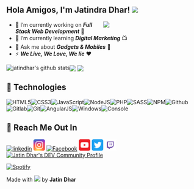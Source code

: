 <h2> Hola Amigos, I'm Jatindra Dhar! <img src="https://media.giphy.com/media/mGcNjsfWAjY5AEZNw6/giphy.gif" width="50"></h2>
<img align='right' src="https://media2.giphy.com/media/1qktVRi0xWSxQZnzPI/giphy.gif" width="250">

- 🔭 I’m currently working on  ***Full Stack Web Development*** :satellite:
- 🌱 I’m currently learning ***Digital Marketing*** :tv:
- 💬 Ask me about ***Gadgets & Mobiles*** :iphone:
- ⚡ ***We Live, We Love, We lie*** :heart:  

![jatindhar's github stats](https://github-readme-stats.vercel.app/api?username=jatindhar&count_private=true&show_icons=true&theme=merko)<a href="https://github.com/jatindhar"><img align="center" src="https://github-readme-stats.vercel.app/api/top-langs/?username=jatindhar&layout=compact&theme=radical"/></a>
<img align="center" src="https://github-readme-streak-stats.herokuapp.com/?user=jatindhar&theme=radical&hide_border=true"/>


## :wrench: Technologies

![HTML5](https://img.icons8.com/color/30/html-5.png)![CSS3](https://img.icons8.com/color/30/css3.png)![JavaScript](https://img.icons8.com/color/30/javascript.png)![NodeJS](https://img.icons8.com/color/30/nodejs.png)![PHP](https://img.icons8.com/color/30/php.png)![SASS](https://img.icons8.com/color/30/sass.png)![NPM](https://img.icons8.com/color/30/npm.png)![Github](https://img.icons8.com/material-outlined/30/github.png)![Gitlab](https://img.icons8.com/color/30/gitlab.png)![Git](https://img.icons8.com/color/30/git.png)![AngularJS](https://img.icons8.com/color/30/angularjs.png)![Windows](https://img.icons8.com/color/30/windows-10.png)![Console](https://img.icons8.com/color/30/console.png)

## :incoming_envelope: Reach Me Out In 

<a href="https://www.linkedin.com/in/jatin-dhar-362b2319b/"><img alt="linkedin" title="linkedin" height="30" width="30" src="https://github.com/peterthehan/peterthehan/blob/master/assets/linkedin.svg"></a>
<a href="https://www.instagram.com/jatin.dhar/"><img alt="Instagram" title="Instagram" height="30" width="30" src="https://github.com/edent/SuperTinyIcons/blob/master/images/svg/instagram.svg"></a>
<a href="https://www.facebook.com/profile.php?id=100004570387597"><img alt="Facebook" title="Facebook" height="30" width="30" src="https://github.com/smamran/fb-icons/blob/master/icons/facebook_back.png"></a>
<a href="https://youtu.be/MvWZOaHhaj0"><img alt="Youtube" title="Must Watch!!" height="30" width="30" src="https://github.com/edent/SuperTinyIcons/blob/master/images/svg/youtube.svg"></a>
<a href="https://twitter.com/retrojatin"><img alt="Twitter" title="Twitter" height="30" width="30" src="https://github.com/edent/SuperTinyIcons/blob/master/images/svg/twitter.svg"></a>
<a href="https://9gag.com/404"><img alt="Twitch" title="LMAO" height="30" width="30" src="https://github.com/edent/SuperTinyIcons/blob/master/images/svg/twitch.svg"></a>
<a href="https://dev.to/jatindhar">
  <img src="https://d2fltix0v2e0sb.cloudfront.net/dev-badge.svg" alt="Jatin Dhar's DEV Community Profile" height="30" width="30">
</a>

[![Spotify](https://novatorem4.jatindhar.vercel.app//api/spotify)](https://open.spotify.com/playlist/1gGioVqaqr3IBWCZPMLkTB)




<!-- markdownlint-enable MD033 -->
<!-- markdownlint-enable MD033 -->

 Made with <img src="https://thumbs.gfycat.com/MeaslyBadHoopoe-max-1mb.gif" width="20"> by **Jatin Dhar** 
